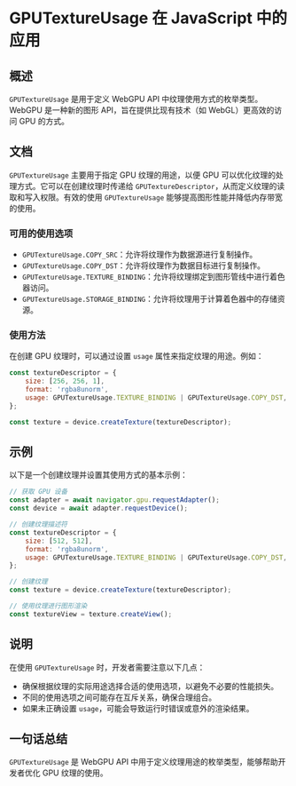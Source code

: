 <!--
Meta Description: # GPUTextureUsage 在 JavaScript 中的应用 ## 概述 `GPUTextureUsage` 是用于定义 WebGPU API 中纹理使用方式的枚举类型。WebGPU 是一种新的图形 API，旨在提供比现有技术（如 WebGL）更高效的访问 GPU 的方式。 ## 文档 `...
Meta Keywords: gputextureusage, gpu, const, usage, texturedescriptor
-->

# GPUTextureUsage 在 JavaScript 中的应用

## 概述
`GPUTextureUsage` 是用于定义 WebGPU API 中纹理使用方式的枚举类型。WebGPU 是一种新的图形 API，旨在提供比现有技术（如 WebGL）更高效的访问 GPU 的方式。

## 文档
`GPUTextureUsage` 主要用于指定 GPU 纹理的用途，以便 GPU 可以优化纹理的处理方式。它可以在创建纹理时传递给 `GPUTextureDescriptor`，从而定义纹理的读取和写入权限。有效的使用 `GPUTextureUsage` 能够提高图形性能并降低内存带宽的使用。

### 可用的使用选项
- `GPUTextureUsage.COPY_SRC`：允许将纹理作为数据源进行复制操作。
- `GPUTextureUsage.COPY_DST`：允许将纹理作为数据目标进行复制操作。
- `GPUTextureUsage.TEXTURE_BINDING`：允许将纹理绑定到图形管线中进行着色器访问。
- `GPUTextureUsage.STORAGE_BINDING`：允许将纹理用于计算着色器中的存储资源。

### 使用方法
在创建 GPU 纹理时，可以通过设置 `usage` 属性来指定纹理的用途。例如：

```javascript
const textureDescriptor = {
    size: [256, 256, 1],
    format: 'rgba8unorm',
    usage: GPUTextureUsage.TEXTURE_BINDING | GPUTextureUsage.COPY_DST,
};

const texture = device.createTexture(textureDescriptor);
```

## 示例
以下是一个创建纹理并设置其使用方式的基本示例：

```javascript
// 获取 GPU 设备
const adapter = await navigator.gpu.requestAdapter();
const device = await adapter.requestDevice();

// 创建纹理描述符
const textureDescriptor = {
    size: [512, 512],
    format: 'rgba8unorm',
    usage: GPUTextureUsage.TEXTURE_BINDING | GPUTextureUsage.COPY_DST,
};

// 创建纹理
const texture = device.createTexture(textureDescriptor);

// 使用纹理进行图形渲染
const textureView = texture.createView();
```

## 说明
在使用 `GPUTextureUsage` 时，开发者需要注意以下几点：
- 确保根据纹理的实际用途选择合适的使用选项，以避免不必要的性能损失。
- 不同的使用选项之间可能存在互斥关系，确保合理组合。
- 如果未正确设置 `usage`，可能会导致运行时错误或意外的渲染结果。

## 一句话总结
`GPUTextureUsage` 是 WebGPU API 中用于定义纹理用途的枚举类型，能够帮助开发者优化 GPU 纹理的使用。